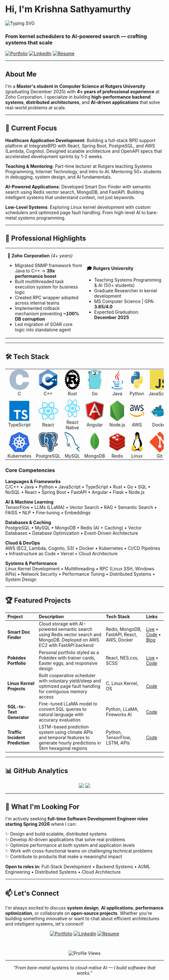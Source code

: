 # Hi, I'm Krishna Sathyamurthy

<img src="https://readme-typing-svg.demolab.com?font=Fira+Code&weight=500&size=22&duration=3000&pause=1000&color=6B7280&center=true&vCenter=true&random=false&width=600&lines=Full-Stack+Engineer+%7C+AI+Developer;Systems+Engineer+%7C+Cloud+Architect;Building+Scalable+%26+Intelligent+Systems" alt="Typing SVG" />

### From kernel schedulers to AI-powered search — crafting systems that scale

[![Portfolio](https://img.shields.io/badge/Portfolio-4B5563?style=for-the-badge)](https://krshsl.github.io)
[![LinkedIn](https://img.shields.io/badge/LinkedIn-374151?style=for-the-badge&logo=linkedin&logoColor=white)](https://www.linkedin.com/in/krshsl/)
[![Resume](https://img.shields.io/badge/Resume-1F2937?style=for-the-badge&logo=googledrive&logoColor=white)](https://drive.google.com/file/d/1H2jlBAXOO7hrbI7Oqa2jblEarVDFSdvP)

</div>

---

## About Me

I'm a **Master's student in Computer Science at Rutgers University** (graduating December 2025) with **4+ years of professional experience** at Zoho Corporation. I specialize in building **high-performance backend systems**, **distributed architectures**, and **AI-driven applications** that solve real-world problems at scale.

---

## 🚀 Current Focus

**Healthcare Application Development**: Building a full-stack BPD support platform at IntegrateBPD with React, Spring Boot, PostgreSQL, and AWS (Lambda, Cognito). Designed scalable architecture and OpenAPI specs that accelerated development sprints by 1-2 weeks.

**Teaching & Mentoring**: Part-time lecturer at Rutgers teaching Systems Programming, Internet Technology, and Intro to AI. Mentoring 50+ students in debugging, system design, and AI fundamentals.

**AI-Powered Applications**: Developed Smart Doc Finder with semantic search using Redis vector search, MongoDB, and FastAPI. Building intelligent systems that understand context, not just keywords.

**Low-Level Systems**: Exploring Linux kernel development with custom schedulers and optimized page fault handling. From high-level AI to bare-metal systems programming.

---

## 💼 Professional Highlights

<table align="center">
<tr>
<td width="50%">

**🏢 Zoho Corporation** *(4+ years)*
- Migrated SNMP framework from Java to C++ → **39x performance boost**
- Built multithreaded task execution system for business logic
- Created RPC wrapper adopted across internal teams
- Implemented rollback mechanism preventing **~100% DB corruption**
- Led migration of SOAR core logic into standalone agent

</td>
<td width="50%">

**🎓 Rutgers University**
- Teaching Systems Programming & AI (50+ students)
- Graduate Researcher in kernel development
- MS Computer Science | GPA: **3.85/4.0**
- Expected Graduation: **December 2025**

</td>
</tr>
</table>

---

## 🛠️ Tech Stack

<table align="center">
  <tr>
    <td align="center" width="96">
      <img src="https://raw.githubusercontent.com/devicons/devicon/master/icons/c/c-original.svg" width="65" height="65" alt="C"/><br>C
    </td>
    <td align="center" width="96">
      <img src="https://raw.githubusercontent.com/devicons/devicon/master/icons/cplusplus/cplusplus-original.svg" width="65" height="65" alt="C++"/><br>C++
    </td>
    <td align="center" width="96">
      <img src="https://raw.githubusercontent.com/devicons/devicon/master/icons/rust/rust-original.svg" width="65" height="65" alt="Rust"/><br>Rust
    </td>
    <td align="center" width="96">
      <img src="https://raw.githubusercontent.com/devicons/devicon/master/icons/go/go-original.svg" width="65" height="65" alt="Go"/><br>Go
    </td>
    <td align="center" width="96">
      <img src="https://raw.githubusercontent.com/devicons/devicon/master/icons/java/java-original.svg" width="65" height="65" alt="Java"/><br>Java
    </td>
    <td align="center" width="96">
      <img src="https://raw.githubusercontent.com/devicons/devicon/master/icons/python/python-original.svg" width="65" height="65" alt="Python"/><br>Python
    </td>
    <td align="center" width="96">
      <img src="https://raw.githubusercontent.com/devicons/devicon/master/icons/javascript/javascript-original.svg" width="65" height="65" alt="JavaScript"/><br>JavaScript
    </td>
  </tr>
  <tr>
    <td align="center" width="96">
      <img src="https://raw.githubusercontent.com/devicons/devicon/master/icons/typescript/typescript-original.svg" width="65" height="65" alt="TypeScript"/><br>TypeScript
    </td>
    <td align="center" width="96">
      <img src="https://raw.githubusercontent.com/devicons/devicon/master/icons/react/react-original.svg" width="65" height="65" alt="React"/><br>React
    </td>
    <td align="center" width="96">
      <img src="https://raw.githubusercontent.com/devicons/devicon/master/icons/react/react-original.svg" width="65" height="65" alt="React"/><br>React Native
    </td>
    <td align="center" width="96">
      <img src="https://raw.githubusercontent.com/devicons/devicon/master/icons/angularjs/angularjs-original.svg" width="65" height="65" alt="Angular"/><br>Angular
    </td>
    <td align="center" width="96">
      <img src="https://raw.githubusercontent.com/devicons/devicon/master/icons/nodejs/nodejs-original.svg" width="65" height="65" alt="Node.js"/><br>Node.js
    </td>
    <td align="center" width="96">
      <img src="https://raw.githubusercontent.com/devicons/devicon/master/icons/amazonwebservices/amazonwebservices-original-wordmark.svg" width="65" height="65" alt="AWS"/><br>AWS
    </td>
    <td align="center" width="96">
      <img src="https://raw.githubusercontent.com/devicons/devicon/master/icons/docker/docker-original.svg" width="65" height="65" alt="Docker"/><br>Docker
    </td>
  </tr>
  <tr>
    <td align="center" width="96">
      <img src="https://raw.githubusercontent.com/devicons/devicon/master/icons/kubernetes/kubernetes-plain.svg" width="65" height="65" alt="Kubernetes"/><br>Kubernetes
    </td>
    <td align="center" width="96">
      <img src="https://raw.githubusercontent.com/devicons/devicon/master/icons/postgresql/postgresql-original.svg" width="65" height="65" alt="PostgreSQL"/><br>PostgreSQL
    </td>
    <td align="center" width="96">
      <img src="https://raw.githubusercontent.com/devicons/devicon/master/icons/mysql/mysql-original.svg" width="65" height="65" alt="MySQL"/><br>MySQL
    </td>
    <td align="center" width="96">
      <img src="https://raw.githubusercontent.com/devicons/devicon/master/icons/mongodb/mongodb-original.svg" width="65" height="65" alt="MongoDB"/><br>MongoDB
    </td>
    <td align="center" width="96">
      <img src="https://raw.githubusercontent.com/devicons/devicon/master/icons/redis/redis-original.svg" width="65" height="65" alt="Redis"/><br>Redis
    </td>
    <td align="center" width="96">
      <img src="https://raw.githubusercontent.com/devicons/devicon/master/icons/linux/linux-original.svg" width="65" height="65" alt="Linux"/><br>Linux
    </td>
    <td align="center" width="96">
      <img src="https://raw.githubusercontent.com/devicons/devicon/master/icons/git/git-original.svg" width="65" height="65" alt="Git"/><br>Git
    </td>
  </tr>
</table>

### Core Competencies

**Languages & Frameworks**  
C/C++ • Java • Python • JavaScript • TypeScript • Rust • Go • SQL • NoSQL • React • Spring Boot • FastAPI • Angular • Flask • Node.js

**AI & Machine Learning**  
TensorFlow • LLMs (LLaMA) • Vector Search • RAG • Semantic Search • FAISS • NLP • Fine-tuning • Embeddings

**Databases & Caching**  
PostgreSQL • MySQL • MongoDB • Redis (AI + Caching) • Vector Databases • Database Optimization • Event-Driven Architecture

**Cloud & DevOps**  
AWS (EC2, Lambda, Cognito, S3) • Docker • Kubernetes • CI/CD Pipelines • Infrastructure as Code • Vercel • Cloud Architecture

**Systems & Performance**  
Linux Kernel Development • Multithreading • RPC (Linux SSH, Windows APIs) • Network Security • Performance Tuning • Distributed Systems • System Design

---

## 🏆 Featured Projects

<div align="center">

| Project | Description | Tech Stack | Links |
|:--------|:------------|:-----------|:------|
| **Smart Doc Finder** | Cloud storage with AI-powered semantic search using Redis vector search and MongoDB. Deployed on AWS EC2 with FastAPI backend | Redis, MongoDB, FastAPI, React, AWS, Docker | [Live](https://smart-doc-finder.vercel.app/login) • [Code](https://github.com/krshsl/smart-doc-finder) • [Blog](https://dev.to/pujasridhar/what-if-your-cloud-storage-had-wings-2j4h) |
| **Pokédex Portfolio** | Personal portfolio styled as a Pokédex with trainer cards, Easter eggs, and responsive design | React, NES.css, SCSS | [Live](https://krshsl.github.io) • [Code](https://github.com/krshsl) |
| **Linux Kernel Projects** | Built cooperative scheduler with voluntary yield/sleep and optimized page fault handling for contiguous memory access | C, Linux Kernel, OS | [Code](https://github.com/krshsl/cs519-sp25) |
| **SQL-to-Text Generator** | Fine-tuned LLaMA model to convert SQL queries to natural language with accuracy evaluation | Python, LLaMA, Fireworks AI | [Code](https://github.com/krshsl/sql_to_text) |
| **Traffic Incident Prediction** | LSTM-based prediction system using climate APIs and temporal features to generate hourly predictions in 5km hexagonal regions | Python, TensorFlow, LSTM, APIs | [Code](https://github.com/krshsl/incident_prediction) |

</div>

---

## 📊 GitHub Analytics

<div align="center">
  <img height="180em" src="https://github-readme-stats.vercel.app/api?username=krshsl&show_icons=true&theme=react&hide_border=true&bg_color=0D1117&title_color=58A6FF&icon_color=58A6FF&text_color=C9D1D9&count_private=true&rank_icon=github" />
  <img height="180em" src="https://github-readme-streak-stats.herokuapp.com?user=krshsl&theme=react&hide_border=true&background=0D1117&ring=58A6FF&fire=58A6FF&currStreakLabel=58A6FF" />
</div>

---

## 🎯 What I'm Looking For

I'm actively seeking **full-time Software Development Engineer roles starting Spring 2026** where I can:

✨ Design and build scalable, distributed systems  
✨ Develop AI-driven applications that solve real problems  
✨ Optimize performance at both system and application levels  
✨ Work with cross-functional teams on challenging technical problems  
✨ Contribute to products that make a meaningful impact  

**Open to roles in:** Full-Stack Development • Backend Systems • AI/ML Engineering • Distributed Systems • Cloud Architecture

---

## 📫 Let's Connect

I'm always excited to discuss **system design**, **AI applications**, **performance optimization**, or collaborate on **open-source projects**. Whether you're building something innovative or want to chat about efficient architectures and intelligent systems, let's connect!

<div align="center">

[![Portfolio](https://img.shields.io/badge/Portfolio-Visit_Website-4B5563?style=for-the-badge)](https://krshsl.github.io)
[![LinkedIn](https://img.shields.io/badge/LinkedIn-Connect-374151?style=for-the-badge)](https://www.linkedin.com/in/krshsl/)
[![Resume](https://img.shields.io/badge/Resume-View_PDF-1F2937?style=for-the-badge)](https://drive.google.com/file/d/1H2jlBAXOO7hrbI7Oqa2jblEarVDFSdvP)

<br>

![Profile Views](https://komarev.com/ghpvc/?username=krshsl&color=6B7280&style=flat-square&label=Profile+Views)

</div>

---

<div align="center">

*"From bare-metal systems to cloud-native AI — I build software that works."*

</div>
